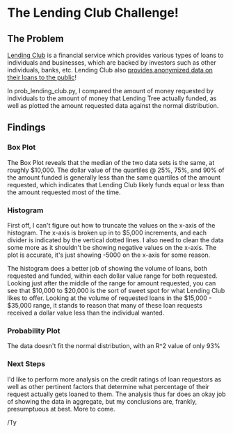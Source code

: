 # The Lending Club Challenge! #

## The Problem ##
<a href="https://www.lendingclub.com">Lending Club</a> is a financial service which provides various types of loans to individuals and businesses, which are backed by investors such as other individuals, banks, etc. Lending Club also <a href="https://www.lendingclub.com/info/download-data.action">provides anonymized data on their loans to the public</a>!

In prob_lending_club.py, I compared the amount of money requested by individuals to the amount of money that Lending Tree actually funded, as well as plotted the amount requested data against the normal distribution.

## Findings ##

### Box Plot ###
The Box Plot reveals that the median of the two data sets is the same, at roughly $10,000. The dollar value of the quartiles @ 25%, 75%, and 90% of the amount funded is generally less than the same quartiles of the amount requested, which indicates that Lending Club likely funds equal or less than the amount requested most of the time.

### Histogram ###
First off, I can't figure out how to truncate the values on the x-axis of the histogram. The x-axis is broken up in to $5,000 increments, and each divider is indicated by the vertical dotted lines. I also need to clean the data some more as it shouldn't be showing negative values on the x-axis. The plot is accurate, it's just showing -5000 on the x-axis for some reason.

The histogram does a better job of showing the volume of loans, both requested and funded, within each dollar value range for both requested. Looking just after the middle of the range for amount requested, you can see that $10,000 to $20,000 is the sort of sweet spot for what Lending Club likes to offer. Looking at the volume of requested loans in the $15,000 - $35,000 range, it stands to reason that many of these loan requests received a dollar value less than the individual wanted. 

### Probability Plot ###
The data doesn't fit the normal distribution, with an R^2 value of only 93%

### Next Steps ###
I'd like to perform more analysis on the credit ratings of loan requestors as well as other pertinent factors that determine what percentage of their request actually gets loaned to them. The analysis thus far does an okay job of showing the data in aggregate, but my conclusions are, frankly, presumptuous at best. More to come.

/Ty 

